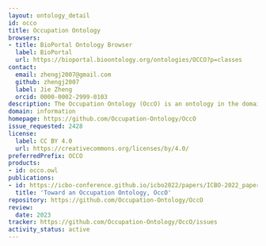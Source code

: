 ```yaml
---
layout: ontology_detail
id: occo
title: Occupation Ontology
browsers:
- title: BioPortal Ontology Browser
  label: BioPortal
  url: https://bioportal.bioontology.org/ontologies/OCCO?p=classes
contact:
  email: zhengj2007@gmail.com
  github: zhengj2007
  label: Jie Zheng
  orcid: 0000-0002-2999-0103
description: The Occupation Ontology (OccO) is an ontology in the domain of human occupations. OccO is an initial ontological presentation of information taken from a standardized occupation taxonomy, the US Standard Occupational Classification (SOC) as enhanced by the O*Net system.
domain: information
homepage: https://github.com/Occupation-Ontology/OccO
issue_requested: 2428
license:
  label: CC BY 4.0
  url: https://creativecommons.org/licenses/by/4.0/
preferredPrefix: OCCO
products:
- id: occo.owl
publications:
- id: https://icbo-conference.github.io/icbo2022/papers/ICBO-2022_paper_5061.pdf
  title: 'Toward an Occupation Ontology, OccO'
repository: https://github.com/Occupation-Ontology/OccO
review:
  date: 2023
tracker: https://github.com/Occupation-Ontology/OccO/issues
activity_status: active
---
```

